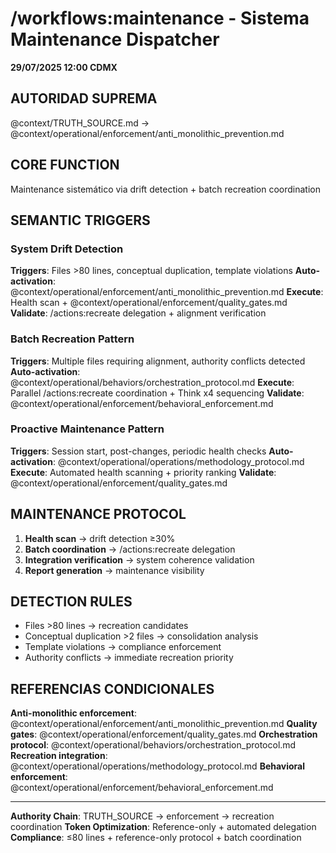 # /workflows:maintenance - Sistema Maintenance Dispatcher

**29/07/2025 12:00 CDMX**

## AUTORIDAD SUPREMA
@context/TRUTH_SOURCE.md → @context/operational/enforcement/anti_monolithic_prevention.md

## CORE FUNCTION
Maintenance sistemático via drift detection + batch recreation coordination

## SEMANTIC TRIGGERS

### System Drift Detection
**Triggers**: Files >80 lines, conceptual duplication, template violations
**Auto-activation**: @context/operational/enforcement/anti_monolithic_prevention.md
**Execute**: Health scan + @context/operational/enforcement/quality_gates.md
**Validate**: /actions:recreate delegation + alignment verification

### Batch Recreation Pattern
**Triggers**: Multiple files requiring alignment, authority conflicts detected  
**Auto-activation**: @context/operational/behaviors/orchestration_protocol.md
**Execute**: Parallel /actions:recreate coordination + Think x4 sequencing
**Validate**: @context/operational/enforcement/behavioral_enforcement.md

### Proactive Maintenance Pattern
**Triggers**: Session start, post-changes, periodic health checks
**Auto-activation**: @context/operational/operations/methodology_protocol.md  
**Execute**: Automated health scanning + priority ranking
**Validate**: @context/operational/enforcement/quality_gates.md

## MAINTENANCE PROTOCOL
1. **Health scan** → drift detection ≥30%
2. **Batch coordination** → /actions:recreate delegation
3. **Integration verification** → system coherence validation
4. **Report generation** → maintenance visibility

## DETECTION RULES
- Files >80 lines → recreation candidates
- Conceptual duplication >2 files → consolidation analysis  
- Template violations → compliance enforcement
- Authority conflicts → immediate recreation priority

## REFERENCIAS CONDICIONALES
**Anti-monolithic enforcement**: @context/operational/enforcement/anti_monolithic_prevention.md
**Quality gates**: @context/operational/enforcement/quality_gates.md
**Orchestration protocol**: @context/operational/behaviors/orchestration_protocol.md
**Recreation integration**: @context/operational/operations/methodology_protocol.md
**Behavioral enforcement**: @context/operational/enforcement/behavioral_enforcement.md

---
**Authority Chain**: TRUTH_SOURCE → enforcement → recreation coordination
**Token Optimization**: Reference-only + automated delegation
**Compliance**: ≤80 lines + reference-only protocol + batch coordination
